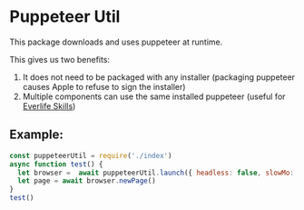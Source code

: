 # Puppeteer Util

This package downloads and uses puppeteer at runtime.

This gives us two benefits:

1. It does not need to be packaged with any installer (packaging puppeteer causes Apple to refuse to sign the installer)
2. Multiple components can use the same installed puppeteer (useful for [Everlife Skills](https://everlife.ai))

## Example:

```js
const puppeteerUtil = require('./index')
async function test() {
  let browser =  await puppeteerUtil.launch({ headless: false, slowMo:       100, args: [ '--proxy-server="direct://"', '--proxy-bypass-list=*']})
  let page = await browser.newPage()
}
test()
```

